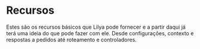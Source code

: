 # Recursos

Estes são os recursos básicos que Lilya pode fornecer e a partir daqui já terá uma ideia do que pode fazer com ele.
Desde configurações, contexto e respostas a pedidos até roteamento e controladores.
